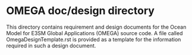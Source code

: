 # OMEGA doc/design directory

This directory contains requirement and design documents for the
Ocean Model for E3SM Global Applications (OMEGA) source code.  A
file called OmegaDesignTemplate.rst is provided as a template
for the information required in such a design document.
